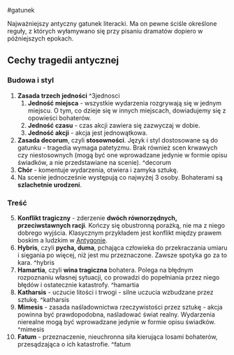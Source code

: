 #gatunek

Najważniejszy antyczny gatunek literacki. Ma on pewne ściśle określone reguły, z których wyłamywano się przy pisaniu dramatów dopiero w późniejszych epokach.

## Cechy tragedii antycznej
### Budowa i styl
1. **Zasada trzech jedności** ^3jednosci
	1. **Jedność miejsca** - wszystkie wydarzenia rozgrywają się w jednym miejscu. O tym, co dzieje się w innych miejscach, dowiadujemy się z opowieści bohaterów.
	2. **Jedność czasu** - czas akcji zawiera się zazwyczaj w dobie.
	3. **Jedność akcji** - akcja jest jednowątkowa.
2. **Zasada decorum**, czyli **stosowności**. Język i styl dostosowane są do gatunku - tragedia wymaga patetyzmu. Brak również scen krwawych czy niestosownych (mogą być one wprowadzane jedynie w formie opisu świadków, a nie przedstawiane na scenie). ^decorum
3. **Chór** - komentuje wydarzenia, otwiera i zamyka sztukę.
4. Na scenie jednocześnie występują co najwyżej 3 osoby. Bohaterami są **szlachetnie urodzeni**.
### Treść
5. **Konflikt tragiczny** - zderzenie **dwóch równorzędnych, przeciwstawnych racji**. Kończy się obustronną porażką, nie ma z niego dobrego wyjścia. 
   Klasycznym przykładem jest konflikt między prawem boskim a ludzkim w [Antygonie](Antygona).
6. **Hybris**, czyli **pycha, duma**, pchająca człowieka do przekraczania umiaru i sięgania po więcej, niż jest mu przeznaczone. Zawsze spotyka go za to kara. ^hybris
7. **Hamartia**, czyli **wina tragiczna** bohatera. Polega na błędnym rozpoznaniu własnej sytuacji, co prowadzi do popełniania przez niego błędów i ostatecznie katastrofy. ^hamartia
8. **Katharsis** - uczucie litości i trwogi - silne uczucia wzbudzane przez sztukę. ^katharsis
9. **Mimesis** - zasada naśladownictwa rzeczywistości przez sztukę - akcja powinna być prawdopodobna, naśladować świat realny. Wydarzenia nierealne mogą być wprowadzane jedynie w formie opisu świadków. ^mimesis
10. **Fatum** - przeznaczenie, nieuchronna siła kierująca losami bohaterów, przesądzająca o ich katastrofie. ^fatum
